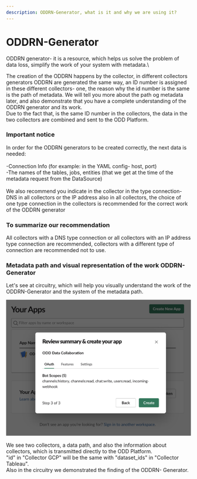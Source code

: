 ```yaml
---
description: ODDRN-Generator, what is it and why we are using it?
---
```


# ODDRN-Generator

ODDRN generator- it is a resource, which helps us solve the problem of data loss, simplify the work of your system with metadata.\


The creation of the ODDRN happens by the collector, in different collectors generators ODDRN are generated the same way, an ID number is assigned in these different collectors- one, the reason why the id number is the same is the path of metadata. We will tell you more about the path og metadata later, and also demonstrate that you have a complete understanding of the ODDRN generator and its work.\
Due to the fact that, is the same ID number in the collectors, the data in the two collectors are combined and sent to the ODD Platform.

### Important notice

In order for the ODDRN generators to be created correctly, the next data is needed:\
\
\-Connection Info (for example: in the YAML config- host, port)\
\-The names of the tables, jobs, entities (that we get at the time of the metadata request from the DataSource)\
\
We also recommend you indicate in the collector in the type connection- DNS in all collectors or the IP address also in all collectors, the choice of one type connection in the collectors is recommended for the correct work of the ODDRN generator

### To summarize our recommendation

All collectors with a DNS type connection or all collectors with an IP address type connection are recommended, collectors with a different type of connection are recommended not to use.

### Metadata path and visual representation of the work ODDRN-Generator&#x20;

Let's see at circuitry, which will help you visually understand the work of the ODDRN-Generator and the system of the metadata path.

<img src="../../.gitbook/assets/image.png" alt="" data-size="original">

We see two collectors, a data path, and also the information about collectors, which is transmitted directly to the ODD Platform.\
"id" in "Collector GCP" will be the same with "dataset\_ids" in "Collector Tableau".\
Also in the circuitry we demonstrated the finding of the ODDRN- Generator.

